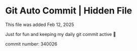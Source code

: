 # Git Auto Commit | Hidden File

This file was added Feb 12, 2025

Just for fun and keeping my daily git commit active 🤪

commit number: 340026
